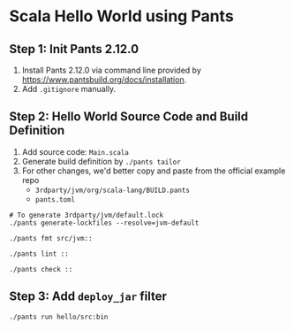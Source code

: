 # Scala Hello World using Pants
## Step 1: Init Pants 2.12.0
1. Install Pants 2.12.0 via command line provided by https://www.pantsbuild.org/docs/installation.
2. Add `.gitignore` manually.

## Step 2: Hello World Source Code and Build Definition
1. Add source code: `Main.scala`
2. Generate build definition by `./pants tailor`
3. For other changes, we'd better copy and paste from the official example repo
   - `3rdparty/jvm/org/scala-lang/BUILD.pants`
   - `pants.toml`

```commandline
# To generate 3rdparty/jvm/default.lock
./pants generate-lockfiles --resolve=jvm-default 

./pants fmt src/jvm::

./pants lint ::

./pants check ::
```

## Step 3: Add `deploy_jar` filter
```commandline
./pants run hello/src:bin
```